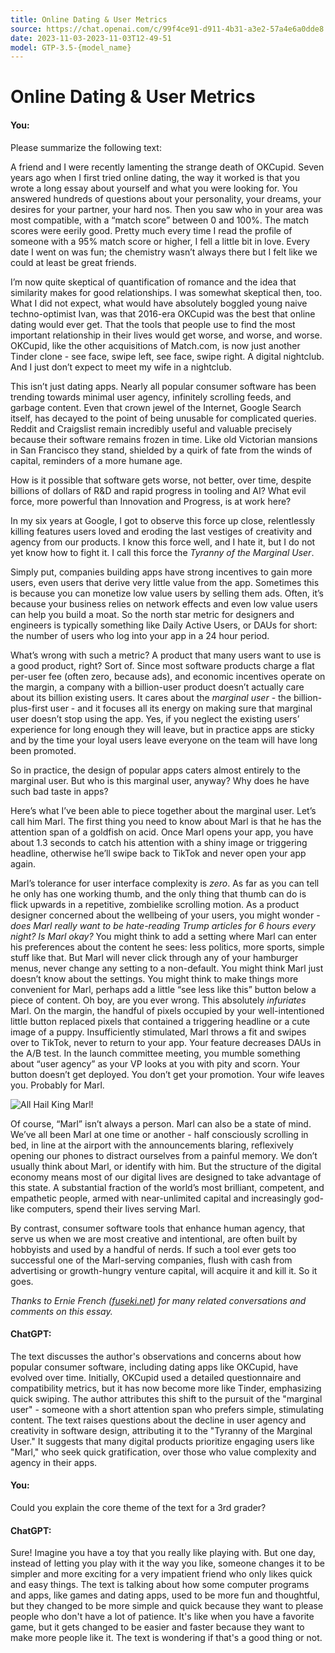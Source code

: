 ```yaml
---
title: Online Dating & User Metrics
source: https://chat.openai.com/c/99f4ce91-d911-4b31-a3e2-57a4e6a0dde8
date: 2023-11-03-2023-11-03T12-49-51
model: GTP-3.5-{model_name}
---
```


# Online Dating & User Metrics

#### You:
Please summarize the following text:

A friend and I were recently lamenting the strange death of OKCupid. Seven years ago when I first tried online dating, the way it worked is that you wrote a long essay about yourself and what you were looking for. You answered hundreds of questions about your personality, your dreams, your desires for your partner, your hard nos. Then you saw who in your area was most compatible, with a “match score” between 0 and 100%. The match scores were eerily good. Pretty much every time I read the profile of someone with a 95% match score or higher, I fell a little bit in love. Every date I went on was fun; the chemistry wasn’t always there but I felt like we could at least be great friends.

I’m now quite skeptical of quantification of romance and the idea that similarity makes for good relationships. I was somewhat skeptical then, too. What I did not expect, what would have absolutely boggled young naive techno-optimist Ivan, was that 2016-era OKCupid was the best that online dating would ever get. That the tools that people use to find the most important relationship in their lives would get worse, and worse, and worse. OKCupid, like the other acquisitions of Match.com, is now just another Tinder clone - see face, swipe left, see face, swipe right. A digital nightclub. And I just don’t expect to meet my wife in a nightclub.

This isn’t just dating apps. Nearly all popular consumer software has been trending towards minimal user agency, infinitely scrolling feeds, and garbage content. Even that crown jewel of the Internet, Google Search itself, has decayed to the point of being unusable for complicated queries. Reddit and Craigslist remain incredibly useful and valuable precisely because their software remains frozen in time. Like old Victorian mansions in San Francisco they stand, shielded by a quirk of fate from the winds of capital, reminders of a more humane age.

How is it possible that software gets worse, not better, over time, despite billions of dollars of R&D and rapid progress in tooling and AI? What evil force, more powerful than Innovation and Progress, is at work here?

In my six years at Google, I got to observe this force up close, relentlessly killing features users loved and eroding the last vestiges of creativity and agency from our products. I know this force well, and I hate it, but I do not yet know how to fight it. I call this force the *Tyranny of the Marginal User*.

Simply put, companies building apps have strong incentives to gain more users, even users that derive very little value from the app. Sometimes this is because you can monetize low value users by selling them ads. Often, it’s because your business relies on network effects and even low value users can help you build a moat. So the north star metric for designers and engineers is typically something like Daily Active Users, or DAUs for short: the number of users who log into your app in a 24 hour period.

What’s wrong with such a metric? A product that many users want to use is a good product, right? Sort of. Since most software products charge a flat per-user fee (often zero, because ads), and economic incentives operate on the margin, a company with a billion-user product doesn’t actually care about its billion existing users. It cares about the *marginal user* \- the billion-plus-first user - and it focuses all its energy on making sure that marginal user doesn’t stop using the app. Yes, if you neglect the existing users’ experience for long enough they will leave, but in practice apps are sticky and by the time your loyal users leave everyone on the team will have long been promoted.

So in practice, the design of popular apps caters almost entirely to the marginal user. But who is this marginal user, anyway? Why does he have such bad taste in apps?

Here’s what I’ve been able to piece together about the marginal user. Let’s call him Marl. The first thing you need to know about Marl is that he has the attention span of a goldfish on acid. Once Marl opens your app, you have about 1.3 seconds to catch his attention with a shiny image or triggering headline, otherwise he’ll swipe back to TikTok and never open your app again.

Marl’s tolerance for user interface complexity is *zero*. As far as you can tell he only has one working thumb, and the only thing that thumb can do is flick upwards in a repetitive, zombielike scrolling motion. As a product designer concerned about the wellbeing of your users, you might wonder - *does Marl really want to be hate-reading Trump articles for 6 hours every night? Is Marl okay?* You might think to add a setting where Marl can enter his preferences about the content he sees: less politics, more sports, simple stuff like that. But Marl will never click through any of your hamburger menus, never change any setting to a non-default. You might think Marl just doesn’t know about the settings. You might think to make things more convenient for Marl, perhaps add a little “see less like this” button below a piece of content. Oh boy, are you ever wrong. This absolutely *infuriates* Marl. On the margin, the handful of pixels occupied by your well-intentioned little button replaced pixels that contained a triggering headline or a cute image of a puppy. Insufficiently stimulated, Marl throws a fit and swipes over to TikTok, never to return to your app. Your feature decreases DAUs in the A/B test. In the launch committee meeting, you mumble something about “user agency” as your VP looks at you with pity and scorn. Your button doesn’t get deployed. You don’t get your promotion. Your wife leaves you. Probably for Marl.

![All Hail King Marl!](https://cdn-images-1.medium.com/proxy/1*xzAd3kmqjKMNFU9kFVKDtA.jpeg)

Of course, “Marl” isn’t always a person. Marl can also be a state of mind. We’ve all been Marl at one time or another - half consciously scrolling in bed, in line at the airport with the announcements blaring, reflexively opening our phones to distract ourselves from a painful memory. We don’t usually think about Marl, or identify with him. But the structure of the digital economy means most of our digital lives are designed to take advantage of this state. A substantial fraction of the world’s most brilliant, competent, and empathetic people, armed with near-unlimited capital and increasingly god-like computers, spend their lives serving Marl.

By contrast, consumer software tools that enhance human agency, that serve us when we are most creative and intentional, are often built by hobbyists and used by a handful of nerds. If such a tool ever gets too successful one of the Marl-serving companies, flush with cash from advertising or growth-hungry venture capital, will acquire it and kill it. So it goes.

*Thanks to Ernie French ([fuseki.net](http://fuseki.net/)) for many related conversations and comments on this essay.*

#### ChatGPT:
The text discusses the author's observations and concerns about how popular consumer software, including dating apps like OKCupid, have evolved over time. Initially, OKCupid used a detailed questionnaire and compatibility metrics, but it has now become more like Tinder, emphasizing quick swiping. The author attributes this shift to the pursuit of the "marginal user" - someone with a short attention span who prefers simple, stimulating content. The text raises questions about the decline in user agency and creativity in software design, attributing it to the "Tyranny of the Marginal User." It suggests that many digital products prioritize engaging users like "Marl," who seek quick gratification, over those who value complexity and agency in their apps.


#### You:
Could you explain the core theme of the text for a 3rd grader?

#### ChatGPT:
Sure! Imagine you have a toy that you really like playing with. But one day, instead of letting you play with it the way you like, someone changes it to be simpler and more exciting for a very impatient friend who only likes quick and easy things. The text is talking about how some computer programs and apps, like games and dating apps, used to be more fun and thoughtful, but they changed to be more simple and quick because they want to please people who don't have a lot of patience. It's like when you have a favorite game, but it gets changed to be easier and faster because they want to make more people like it. The text is wondering if that's a good thing or not.
